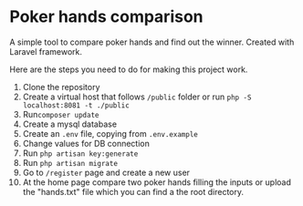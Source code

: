 # Poker hands comparison
A simple tool to compare poker hands and find out the winner. Created with Laravel framework.

Here are the steps you need to do for making this project work.

1. Clone the repository
2. Create a virtual host that follows `/public` folder or run `php -S localhost:8081 -t ./public`
3. Run`composer update`
4. Create a mysql database
5. Create an `.env` file, copying from `.env.example`
6. Change values for DB connection
7. Run `php artisan key:generate`
8. Run `php artisan migrate`
9. Go to `/register` page and create a new user
10. At the home page compare two poker hands filling the inputs or upload the "hands.txt" file which you can find a the root directory.
